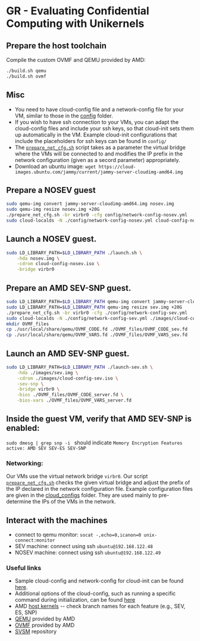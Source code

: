 # GR - Evaluating Confidential Computing with Unikernels

## Prepare the host toolchain
Compile the custom OVMF and QEMU provided by AMD:

```bash
./build.sh qemu
./build.sh ovmf
```

## Misc

- You need to have cloud-config file and a network-config file for your VM, similar to those in the [config](.config/) folder.
- If you wish to have ssh connection to your VMs, you can adapt the cloud-config files and include your ssh keys, so that cloud-init sets them up automatically in the VM. Example cloud-init configurations that include the placeholders for ssh keys can be found in `config/`
- The [`prepare_net_cfg.sh`](./prepare_net_cfg.sh) script takes as a parameter the virtual bridge where the VMs will be connected to and modifies the IP prefix in the network configuration (given as a secord parameter) appropriately.
- Download an ubuntu image: `wget https://cloud-images.ubuntu.com/jammy/current/jammy-server-cloudimg-amd64.img`

## Prepare a NOSEV guest

```bash
sudo qemu-img convert jammy-server-cloudimg-amd64.img nosev.img
sudo qemu-img resize nosev.img +20G
./prepare_net_cfg.sh -br virbr0 -cfg config/network-config-nosev.yml
sudo cloud-localds -N ./config/network-config-nosev.yml cloud-config-nosev.iso config/cloud-config-nosev.yml
```
## Launch a NOSEV guest. 

```bash
sudo LD_LIBRARY_PATH=$LD_LIBRARY_PATH ./launch.sh \
    -hda nosev.img \
    -cdrom cloud-config-nosev.iso \
    -bridge virbr0 
```

## Prepare an AMD SEV-SNP guest.

```bash
sudo LD_LIBRARY_PATH=$LD_LIBRARY_PATH qemu-img convert jammy-server-cloudimg-amd64.img sev.img
sudo LD_LIBRARY_PATH=$LD_LIBRARY_PATH qemu-img resize sev.img +20G 
./prepare_net_cfg.sh -br virbr0 -cfg ./config/network-config-sev.yml
sudo cloud-localds -N ./config/network-config-sev.yml ./images/cloud-config-sev.iso ./config/cloud-config-sev.yml
mkdir OVMF_files
cp ./usr/local/share/qemu/OVMF_CODE.fd ./OVMF_files/OVMF_CODE_sev.fd
cp ./usr/local/share/qemu/OVMF_VARS.fd ./OVMF_files/OVMF_VARS_sev.fd
```

## Launch an AMD SEV-SNP guest. 

```bash
sudo LD_LIBRARY_PATH=$LD_LIBRARY_PATH ./launch-sev.sh \
    -hda ./images/sev.img \
    -cdrom ./images/cloud-config-sev.iso \
    -sev-snp \
    -bridge virbr0 \
    -bios ./OVMF_files/OVMF_CODE_server.fd \
    -bios-vars ./OVMF_files/OVMF_VARS_server.fd
```

## Inside the guest VM, verify that AMD SEV-SNP is enabled:
`sudo dmesg | grep snp -i ` should indicate `Memory Encryption Features active: AMD SEV SEV-ES SEV-SNP`

### Networking: 

Our VMs use the virtual network bridge `virbr0`. 
Our script [`prepare_net_cfg.sh`](./prepare_net_cfg.sh) checks the given virtual bridge and adjust the prefix of the IP declared in the network configuration file. Example configuration files are given in the [cloud_configs](./cloud_configs/) folder. They are used mainly to pre-determine the IPs of the VMs in the network.

## Interact with the machines
- connect to qemu monitor: `socat -,echo=0,icanon=0 unix-connect:monitor`
- SEV machine: connect using ssh `ubuntu@192.168.122.48`
- NOSEV machine: connect using ssh `ubuntu@192.168.122.49`

### Useful links
- Sample cloud-config and network-config for cloud-init can be found [here](https://gist.github.com/itzg/2577205f2036f787a2bd876ae458e18e).
- Additional options of the cloud-config, such as running a specific command during initialization, can be found [here](https://www.digitalocean.com/community/tutorials/how-to-use-cloud-config-for-your-initial-server-setup)
- AMD [host kernels](https://github.com/AMDESE/linux) -- check branch names for each feature (e.g., SEV, ES, SNP)
- [QEMU](https://github.com/AMDESE/qemu) provided by AMD
- [OVMF](https://github.com/AMDESE/ovmf) provided by AMD
- [SVSM](https://github.com/AMDESE/linux-svsm) repository


